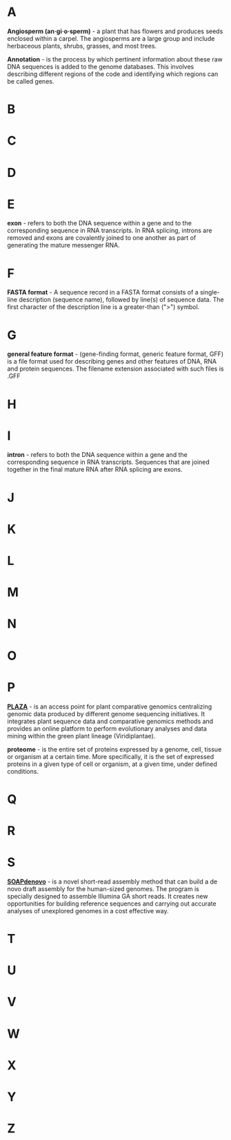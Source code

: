 # A
**Angiosperm (an·gi·o·sperm)**  - a plant that has flowers and produces seeds enclosed within a carpel. The angiosperms are a large group and include herbaceous plants, shrubs, grasses, and most trees.   

**Annotation** - is the process by which pertinent information about these raw DNA sequences is added to the genome databases. This involves describing different regions of the code and identifying which regions can be called genes.
# B
# C
# D
# E
**exon** - refers to both the DNA sequence within a gene and to the corresponding sequence in RNA transcripts. In RNA splicing, introns are removed and exons are covalently joined to one another as part of generating the mature messenger RNA.
# F
**FASTA format** - A sequence record in a FASTA format consists of a single-line description (sequence name), followed by line(s) of sequence data. The first character of the description line is a greater-than (">") symbol.
# G
**general feature format** - (gene-finding format, generic feature format, GFF) is a file format used for describing genes and other features of DNA, RNA and protein sequences. The filename extension associated with such files is .GFF
# H
# I
**intron** - refers to both the DNA sequence within a gene and the corresponding sequence in RNA transcripts. Sequences that are joined together in the final mature RNA after RNA splicing are exons.
# J
# K
# L
# M
# N
# O
# P
**[PLAZA](http://bioinformatics.psb.ugent.be/plaza/versions/plaza_v3_dicots/download/index)** - is an access point for plant comparative genomics centralizing genomic data produced by different genome sequencing initiatives. It integrates plant sequence data and comparative genomics methods and provides an online platform to perform evolutionary analyses and data mining within the green plant lineage (Viridiplantae).  

**proteome** - is the entire set of proteins expressed by a genome, cell, tissue or organism at a certain time. More specifically, it is the set of expressed proteins in a given type of cell or organism, at a given time, under defined conditions.
# Q
# R
# S
**[SOAPdenovo](http://soap.genomics.org.cn/soapdenovo.html)** - is a novel short-read assembly method that can build a de novo draft assembly for the human-sized genomes. The program is specially designed to assemble Illumina GA short reads. It creates new opportunities for building reference sequences and carrying out accurate analyses of unexplored genomes in a cost effective way. 

# T
# U
# V
# W
# X
# Y
# Z
